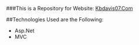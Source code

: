 
###This is a Repository for Website: [Kbdavis07.Com](Kbdavis07.Com) 


##Technologies Used are the Following:

- Asp.Net
- MVC



